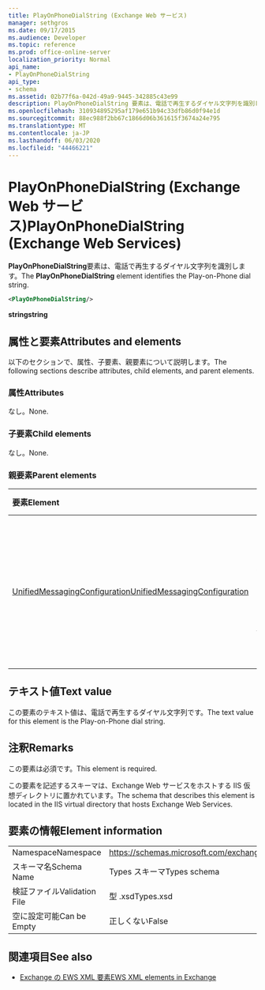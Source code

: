 ```yaml
---
title: PlayOnPhoneDialString (Exchange Web サービス)
manager: sethgros
ms.date: 09/17/2015
ms.audience: Developer
ms.topic: reference
ms.prod: office-online-server
localization_priority: Normal
api_name:
- PlayOnPhoneDialString
api_type:
- schema
ms.assetid: 02b77f6a-042d-49a9-9445-342885c43e99
description: PlayOnPhoneDialString 要素は、電話で再生するダイヤル文字列を識別します。
ms.openlocfilehash: 310934895295af179e651b94c33dfb86d0f94e1d
ms.sourcegitcommit: 88ec988f2bb67c1866d06b361615f3674a24e795
ms.translationtype: MT
ms.contentlocale: ja-JP
ms.lasthandoff: 06/03/2020
ms.locfileid: "44466221"
---
```

# <a name="playonphonedialstring-exchange-web-services"></a><span data-ttu-id="aa119-103">PlayOnPhoneDialString (Exchange Web サービス)</span><span class="sxs-lookup"><span data-stu-id="aa119-103">PlayOnPhoneDialString (Exchange Web Services)</span></span>

<span data-ttu-id="aa119-104">**PlayOnPhoneDialString**要素は、電話で再生するダイヤル文字列を識別します。</span><span class="sxs-lookup"><span data-stu-id="aa119-104">The **PlayOnPhoneDialString** element identifies the Play-on-Phone dial string.</span></span> 
  
```XML
<PlayOnPhoneDialString/>
```

 <span data-ttu-id="aa119-105">**string**</span><span class="sxs-lookup"><span data-stu-id="aa119-105">**string**</span></span>
## <a name="attributes-and-elements"></a><span data-ttu-id="aa119-106">属性と要素</span><span class="sxs-lookup"><span data-stu-id="aa119-106">Attributes and elements</span></span>

<span data-ttu-id="aa119-107">以下のセクションで、属性、子要素、親要素について説明します。</span><span class="sxs-lookup"><span data-stu-id="aa119-107">The following sections describe attributes, child elements, and parent elements.</span></span>
  
### <a name="attributes"></a><span data-ttu-id="aa119-108">属性</span><span class="sxs-lookup"><span data-stu-id="aa119-108">Attributes</span></span>

<span data-ttu-id="aa119-109">なし。</span><span class="sxs-lookup"><span data-stu-id="aa119-109">None.</span></span>
  
### <a name="child-elements"></a><span data-ttu-id="aa119-110">子要素</span><span class="sxs-lookup"><span data-stu-id="aa119-110">Child elements</span></span>

<span data-ttu-id="aa119-111">なし。</span><span class="sxs-lookup"><span data-stu-id="aa119-111">None.</span></span>
  
### <a name="parent-elements"></a><span data-ttu-id="aa119-112">親要素</span><span class="sxs-lookup"><span data-stu-id="aa119-112">Parent elements</span></span>

|<span data-ttu-id="aa119-113">**要素**</span><span class="sxs-lookup"><span data-stu-id="aa119-113">**Element**</span></span>|<span data-ttu-id="aa119-114">**説明**</span><span class="sxs-lookup"><span data-stu-id="aa119-114">**Description**</span></span>|
|:-----|:-----|
|[<span data-ttu-id="aa119-115">UnifiedMessagingConfiguration</span><span class="sxs-lookup"><span data-stu-id="aa119-115">UnifiedMessagingConfiguration</span></span>](unifiedmessagingconfiguration.md) <br/> |<span data-ttu-id="aa119-116">ユニファイドメッセージングサービスのサービス構成情報が含まれています。</span><span class="sxs-lookup"><span data-stu-id="aa119-116">Contains service configuration information for the Unified Messaging service.</span></span>  <br/> |
   
## <a name="text-value"></a><span data-ttu-id="aa119-117">テキスト値</span><span class="sxs-lookup"><span data-stu-id="aa119-117">Text value</span></span>

<span data-ttu-id="aa119-118">この要素のテキスト値は、電話で再生するダイヤル文字列です。</span><span class="sxs-lookup"><span data-stu-id="aa119-118">The text value for this element is the Play-on-Phone dial string.</span></span>
  
## <a name="remarks"></a><span data-ttu-id="aa119-119">注釈</span><span class="sxs-lookup"><span data-stu-id="aa119-119">Remarks</span></span>

<span data-ttu-id="aa119-120">この要素は必須です。</span><span class="sxs-lookup"><span data-stu-id="aa119-120">This element is required.</span></span>
  
<span data-ttu-id="aa119-121">この要素を記述するスキーマは、Exchange Web サービスをホストする IIS 仮想ディレクトリに置かれています。</span><span class="sxs-lookup"><span data-stu-id="aa119-121">The schema that describes this element is located in the IIS virtual directory that hosts Exchange Web Services.</span></span>
  
## <a name="element-information"></a><span data-ttu-id="aa119-122">要素の情報</span><span class="sxs-lookup"><span data-stu-id="aa119-122">Element information</span></span>

|||
|:-----|:-----|
|<span data-ttu-id="aa119-123">Namespace</span><span class="sxs-lookup"><span data-stu-id="aa119-123">Namespace</span></span>  <br/> |https://schemas.microsoft.com/exchange/services/2006/types  <br/> |
|<span data-ttu-id="aa119-124">スキーマ名</span><span class="sxs-lookup"><span data-stu-id="aa119-124">Schema Name</span></span>  <br/> |<span data-ttu-id="aa119-125">Types スキーマ</span><span class="sxs-lookup"><span data-stu-id="aa119-125">Types schema</span></span>  <br/> |
|<span data-ttu-id="aa119-126">検証ファイル</span><span class="sxs-lookup"><span data-stu-id="aa119-126">Validation File</span></span>  <br/> |<span data-ttu-id="aa119-127">型 .xsd</span><span class="sxs-lookup"><span data-stu-id="aa119-127">Types.xsd</span></span>  <br/> |
|<span data-ttu-id="aa119-128">空に設定可能</span><span class="sxs-lookup"><span data-stu-id="aa119-128">Can be Empty</span></span>  <br/> |<span data-ttu-id="aa119-129">正しくない</span><span class="sxs-lookup"><span data-stu-id="aa119-129">False</span></span>  <br/> |
   
## <a name="see-also"></a><span data-ttu-id="aa119-130">関連項目</span><span class="sxs-lookup"><span data-stu-id="aa119-130">See also</span></span>



- [<span data-ttu-id="aa119-131">Exchange の EWS XML 要素</span><span class="sxs-lookup"><span data-stu-id="aa119-131">EWS XML elements in Exchange</span></span>](ews-xml-elements-in-exchange.md)

